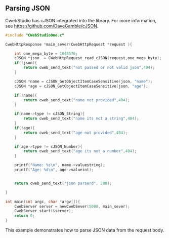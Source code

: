## Parsing JSON

CwebStudio has cJSON integrated into the library. For more information, see https://github.com/DaveGamble/cJSON.

```c
#include "CWebStudioOne.c"

CwebHttpResponse *main_sever(CwebHttpRequest *request ){

    int one_mega_byte = 1048576;
    cJSON *json  = CWebHttpRequest_read_cJSON(request,one_mega_byte);
    if(!json){
        return cweb_send_text("not passed or not valid json",404);
    }

    cJSON *name = cJSON_GetObjectItemCaseSensitive(json, "name");
    cJSON *age = cJSON_GetObjectItemCaseSensitive(json, "age");

    if(!name){
        return cweb_send_text("name not provided",404);
    }

    if(name->type != cJSON_String){
        return cweb_send_text("name its not a string",404);
    }
    if(!age){
        return cweb_send_text("age not provided",404);
    }

    if(age->type != cJSON_Number){
        return cweb_send_text("age its not a number",404);
    }

    printf("Name: %s\n", name->valuestring);
    printf("Age: %d\n", age->valueint);


    return cweb_send_text("json parserd", 200);

}

int main(int argc, char *argv[]){
    CwebServer server = newCwebSever(5000, main_sever);
    CwebServer_start(&server);
    return 0;
}
```

This example demonstrates how to parse JSON data from the request body.